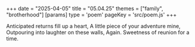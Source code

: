 +++
date = "2025-04-05"
title = "05.04.25"
themes = ["family", "brotherhood"]
[params]
  type = 'poem'
  pageKey = 'src/poem.js'
+++

Anticipated returns fill up a heart,
A little piece of your adventure mine,
Outpouring into laughter on these walls,
Again. Sweetness of reunion for a time.
